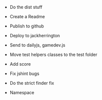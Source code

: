 * Do the dist stuff
* Create a Readme
* Publish to github
* Deploy to jackherrington
* Send to dailyjs, gamedev.js

* Move test helpers classes to the test folder
* Add score
* Fix jshint bugs
* Do the strict finder fix
* Namespace
